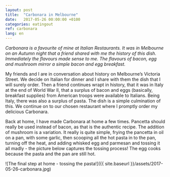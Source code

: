 ```yaml
---
layout: post
title:  "Carbonara in Melbourne"
date:   2017-05-26 00:00:00 +0100
categories: eatingout
ref: carbonara
lang: en
---
```


*Carbonara is a favourite of mine at Italian Restaurants. It was in Melbourne on an Autumn night that a friend shared with me the history of this dish. Immediately the flavours made sense to me. The flavours of bacon, egg and mushroom mirror a simple bacon and egg breakfast.*

My friends and I are in conversation about history on Melbourne’s Victoria Street. We decide on Italian for dinner and I share with them the dish that I will surely order. Then a friend continues wrapt in history, that it was in Italy at the end of World War II, that a surplus of bacon and eggs (basically, breakfast supplies) from American troops were available to Italians. Being Italy, there was also a surplus of pasta. The dish is a simple culmination of this. We continue on to our chosen restaurant where I promptly order my delicious Carbonara.

Back at home, I have made Carbonara at home a few times. Pancetta should really be used instead of bacon, as that is the authentic recipe. The addition of mushroom is a variation. It really is quite simple, frying the pancetta in oil on a pan, with some garlic, then scooping all the hot pasta in to the pan, turning off the heat, and adding whisked egg and parmesan and tossing it all madly - the picture below captures the tossing process! The egg cooks because the pasta and the pan are still hot.

![The final step at home - tossing the pasta!]({{ site.baseurl }}/assets/2017-05-26-carbonara.jpg)
